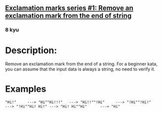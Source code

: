 <h2><a href=https://www.codewars.com/kata/57fae964d80daa229d000126/train/python target="_blank">Exclamation marks series #1: Remove an exclamation mark from the end of string</a></h2><h3>8 kyu</h3><h1 id="description">Description:</h1><p>Remove an exclamation mark from the end of a string. For a beginner kata, you can assume that the input data is always a string, no need to verify it.</p><h1 id="examples">Examples</h1><pre><code>"Hi!"     ---&gt; "Hi""Hi!!!"   ---&gt; "Hi!!""!Hi"     ---&gt; "!Hi""!Hi!"    ---&gt; "!Hi""Hi! Hi!" ---&gt; "Hi! Hi""Hi"      ---&gt; "Hi"</code></pre>